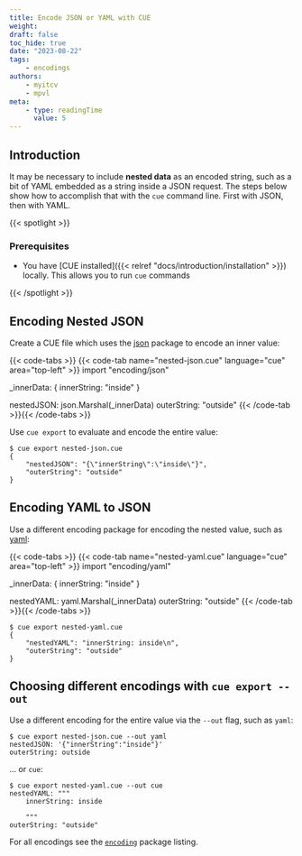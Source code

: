 ```yaml
---
title: Encode JSON or YAML with CUE
weight:
draft: false
toc_hide: true
date: "2023-08-22"
tags:
    - encodings
authors:
    - myitcv
    - mpvl
meta:
    - type: readingTime
      value: 5
---
```


## Introduction

It may be necessary to include **nested data** as an encoded string, such as a bit
of YAML embedded as a string inside a JSON request. The steps below show how to
accomplish that with the `cue` command line. First with JSON, then with YAML.

{{< spotlight >}}

### Prerequisites

-   You have [CUE installed]({{< relref "docs/introduction/installation" >}})
    locally. This allows you to run `cue` commands

{{< /spotlight >}}

## Encoding Nested JSON

Create a CUE file which uses the
[json](https://pkg.go.dev/cuelang.org/go/pkg/encoding/json) package to encode an
inner value:

{{< code-tabs >}}
{{< code-tab name="nested-json.cue" language="cue" area="top-left" >}}
import "encoding/json"

_innerData: {
	innerString: "inside"
}

nestedJSON:  json.Marshal(_innerData)
outerString: "outside"
{{< /code-tab >}}{{< /code-tabs >}}

Use `cue export` to evaluate and encode the entire value:

```text { title="TERMINAL" codeToCopy="Y3VlIGV4cG9ydCBuZXN0ZWQtanNvbi5jdWU=" }
$ cue export nested-json.cue
{
    "nestedJSON": "{\"innerString\":\"inside\"}",
    "outerString": "outside"
}
```

## Encoding YAML to JSON

Use a different encoding package for encoding the nested value, such as
[yaml](https://pkg.go.dev/cuelang.org/go/pkg/encoding/yaml):

{{< code-tabs >}}
{{< code-tab name="nested-yaml.cue" language="cue" area="top-left" >}}
import "encoding/yaml"

_innerData: {
	innerString: "inside"
}

nestedYAML:  yaml.Marshal(_innerData)
outerString: "outside"
{{< /code-tab >}}{{< /code-tabs >}}

```text { title="TERMINAL" codeToCopy="Y3VlIGV4cG9ydCBuZXN0ZWQteWFtbC5jdWU=" }
$ cue export nested-yaml.cue
{
    "nestedYAML": "innerString: inside\n",
    "outerString": "outside"
}
```

## Choosing different encodings with `cue export --out`

Use a different encoding for the entire value via the `--out` flag, such as
`yaml`:

```text { title="TERMINAL" codeToCopy="Y3VlIGV4cG9ydCBuZXN0ZWQtanNvbi5jdWUgLS1vdXQgeWFtbA==" }
$ cue export nested-json.cue --out yaml
nestedJSON: '{"innerString":"inside"}'
outerString: outside
```

... or `cue`:

```text { title="TERMINAL" codeToCopy="Y3VlIGV4cG9ydCBuZXN0ZWQteWFtbC5jdWUgLS1vdXQgY3Vl" }
$ cue export nested-yaml.cue --out cue
nestedYAML: """
	innerString: inside

	"""
outerString: "outside"
```

For all encodings see the
[`encoding`](https://pkg.go.dev/cuelang.org/go/pkg/encoding/) package listing.
